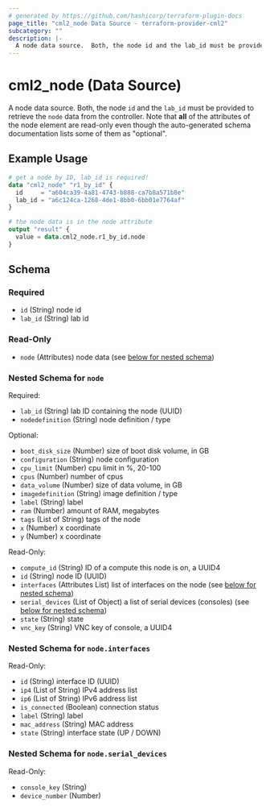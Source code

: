 ```yaml
---
# generated by https://github.com/hashicorp/terraform-plugin-docs
page_title: "cml2_node Data Source - terraform-provider-cml2"
subcategory: ""
description: |-
  A node data source.  Both, the node id and the lab_id must be provided to retrieve the node data from the controller.  Note that all of the attributes of the node element are read-only even though the auto-generated schema documentation lists some of them as "optional".
---
```


# cml2_node (Data Source)

A node data source.  Both, the node `id` and the `lab_id` must be provided to retrieve the `node` data from the controller.  Note that **all** of the attributes of the node element are read-only even though the auto-generated schema documentation lists some of them as "optional".

## Example Usage

```terraform
# get a node by ID, lab_id is required!
data "cml2_node" "r1_by_id" {
  id     = "a604ca39-4a81-4743-b888-ca7b8a571b8e"
  lab_id = "a6c124ca-1268-4de1-8bb0-6bb01e7764af"
}

# the node data is in the node attribute
output "result" {
  value = data.cml2_node.r1_by_id.node
}
```

<!-- schema generated by tfplugindocs -->
## Schema

### Required

- `id` (String) node id
- `lab_id` (String) lab id

### Read-Only

- `node` (Attributes) node data (see [below for nested schema](#nestedatt--node))

<a id="nestedatt--node"></a>
### Nested Schema for `node`

Required:

- `lab_id` (String) lab ID containing the node (UUID)
- `nodedefinition` (String) node definition / type

Optional:

- `boot_disk_size` (Number) size of boot disk volume, in GB
- `configuration` (String) node configuration
- `cpu_limit` (Number) cpu limit in %, 20-100
- `cpus` (Number) number of cpus
- `data_volume` (Number) size of data volume, in GB
- `imagedefinition` (String) image definition / type
- `label` (String) label
- `ram` (Number) amount of RAM, megabytes
- `tags` (List of String) tags of the node
- `x` (Number) x coordinate
- `y` (Number) x coordinate

Read-Only:

- `compute_id` (String) ID of a compute this node is on, a UUID4
- `id` (String) node ID (UUID)
- `interfaces` (Attributes List) list of interfaces on the node (see [below for nested schema](#nestedatt--node--interfaces))
- `serial_devices` (List of Object) a list of serial devices (consoles) (see [below for nested schema](#nestedatt--node--serial_devices))
- `state` (String) state
- `vnc_key` (String) VNC key of console, a UUID4

<a id="nestedatt--node--interfaces"></a>
### Nested Schema for `node.interfaces`

Read-Only:

- `id` (String) interface ID (UUID)
- `ip4` (List of String) IPv4 address list
- `ip6` (List of String) IPv6 address list
- `is_connected` (Boolean) connection status
- `label` (String) label
- `mac_address` (String) MAC address
- `state` (String) interface state (UP / DOWN)


<a id="nestedatt--node--serial_devices"></a>
### Nested Schema for `node.serial_devices`

Read-Only:

- `console_key` (String)
- `device_number` (Number)


